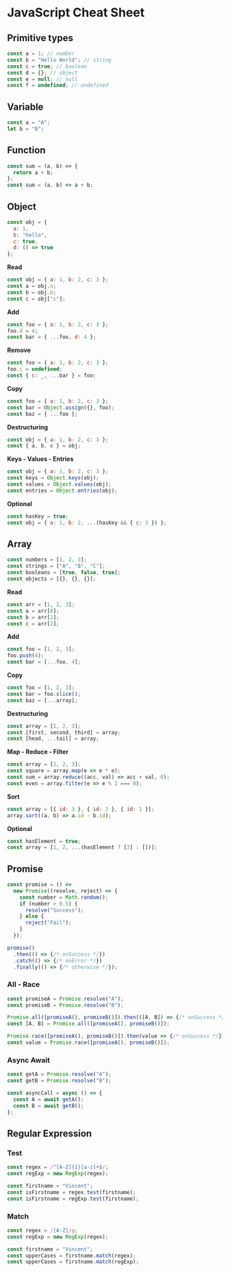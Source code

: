 # JavaScript Cheat Sheet

## Primitive types
```javascript
const a = 1; // number
const b = "Hello World"; // string
const c = true; // boolean
const d = {}; // object
const e = null; // null
const f = undefined; // undefined
```

## Variable
```javascript
const a = "A";
let b = "B";
```

## Function
```javascript
const sum = (a, b) => {
  return a + b;
};
const sum = (a, b) => a + b;
```

## Object
```javascript
const obj = {
  a: 1,
  b: "hello",
  c: true,
  d: () => true
};
```

__Read__
```javascript
const obj = { a: 1, b: 2, c: 3 };
const a = obj.a;
const b = obj.b;
const c = obj["c"];
```

__Add__
```javascript
const foo = { a: 1, b: 2, c: 3 };
foo.d = 4;
const bar = { ...foo, d: 4 };
```

__Remove__
```javascript
const foo = { a: 1, b: 2, c: 3 };
foo.c = undefined;
const { c: _, ...bar } = foo;
```

__Copy__
```javascript
const foo = { a: 1, b: 2, c: 3 };
const bar = Object.assign({}, foo);
const baz = { ...foo };
```

__Destructuring__
```javascript
const obj = { a: 1, b: 2, c: 3 };
const { a, b, c } = obj;
```

__Keys - Values - Entries__
```javascript
const obj = { a: 1, b: 2, c: 3 };
const keys = Object.keys(obj);
const values = Object.values(obj);
const entries = Object.entries(obj);
```

__Optional__
```javascript
const hasKey = true;
const obj = { a: 1, b: 2, ...(hasKey && { c: 3 }) };
```

## Array
```javascript
const numbers = [1, 2, 3];
const strings = ["A", "B", "C"];
const booleans = [true, false, true];
const objects = [{}, {}, {}];
```

__Read__
```javascript
const arr = [1, 2, 3];
const a = arr[0];
const b = arr[1];
const c = arr[2];
```

__Add__
```javascript
const foo = [1, 2, 3];
foo.push(4);
const bar = [...foo, 4];
```

__Copy__
```javascript
const foo = [1, 2, 3];
const bar = foo.slice();
const baz = [...array];
```

__Destructuring__
```javascript
const array = [1, 2, 3];
const [first, second, third] = array;
const [head, ...tail] = array;
```

__Map - Reduce - Filter__
```javascript
const array = [1, 2, 3];
const square = array.map(e => e * e);
const sum = array.reduce((acc, val) => acc + val, 0);
const even = array.filter(e => e % 2 === 0);
```

__Sort__
```javascript
const array = [{ id: 3 }, { id: 2 }, { id: 1 }];
array.sort((a, b) => a.id - b.id);
```

__Optional__
```javascript
const hasElement = true;
const array = [1, 2, ...(hasElement ? [3] : [])];
```


## Promise
```javascript
const promise = () =>
  new Promise((resolve, reject) => {
    const number = Math.random();
    if (number > 0.5) {
      resolve("Success");
    } else {
      reject("Fail");
    }
  });

promise()
  .then(() => {/* onSuccess */})
  .catch(() => {/* onError */})
  .finally(() => {/* otherwise */});
```

### All - Race
```javascript
const promiseA = Promise.resolve("A");
const promiseB = Promise.resolve("B");

Promise.all([promiseA(), promiseB()]).then(([A, B]) => {/* onSuccess */});
const [A, B] = Promise.all([promiseA(), promiseB()]);

Promise.race([promiseA(), promiseB()]).then(value => {/* onSuccess */});
const value = Promise.race([promiseA(), promiseB()]);
```

### Async Await
```javascript
const getA = Promise.resolve("A");
const getB = Promise.resolve("B");

const asyncCall = async () => {
  const A = await getA();
  const B = await getB();
};
```

## Regular Expression

### Test
```javascript
const regex = /^[A-Z]{1}[a-z]+$/;
const regExp = new RegExp(regex);

const firstname = "Vincent";
const isFirstname = regex.test(firstname);
const isFirstname = regExp.test(firstname);
```

### Match
```javascript
const regex = /[A-Z]/g;
const regExp = new RegExp(regex);

const firstname = "Vincent";
const upperCases = firstname.match(regex);
const upperCases = firstname.match(regExp);
```